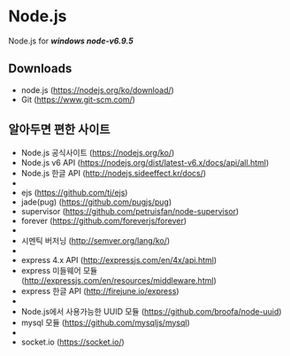 # Node.js #

Node.js for ***windows node-v6.9.5***

Downloads
-
- node.js (https://nodejs.org/ko/download/)
- Git (https://www.git-scm.com/)

알아두면 편한 사이트
-
- Node.js 공식사이트 (https://nodejs.org/ko/)
- Node.js v6 API (https://nodejs.org/dist/latest-v6.x/docs/api/all.html)
- Node.js 한글 API (http://nodejs.sideeffect.kr/docs/)
-
- ejs (https://github.com/tj/ejs)
- jade(pug) (https://github.com/pugjs/pug)
- supervisor (https://github.com/petruisfan/node-supervisor)
- forever (https://github.com/foreverjs/forever)
-
- 시멘틱 버저닝 (http://semver.org/lang/ko/)
-
- express 4.x API (http://expressjs.com/en/4x/api.html)
- express 미들웨어 모듈 (http://expressjs.com/en/resources/middleware.html)
- express 한글 API (http://firejune.io/express)
-
- Node.js에서 사용가능한 UUID 모듈 (https://github.com/broofa/node-uuid)
- mysql 모듈 (https://github.com/mysqljs/mysql)
-
- socket.io (https://socket.io/)
